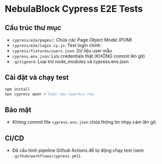 # NebulaBlock Cypress E2E Tests

## Cấu trúc thư mục

- `cypress/e2e/pages/`: Chứa các Page Object Model (POM)
- `cypress/e2e/login.cy.js`: Test login chính
- `cypress/fixtures/users.json`: Dữ liệu user mẫu
- `cypress.env.json`: Lưu credentials thật (KHÔNG commit lên git)
- `.gitignore`: Loại trừ node_modules và cypress.env.json

## Cài đặt và chạy test

```bash
npm install
npx cypress open # hoặc npx cypress run
```

## Bảo mật
- Không commit file `cypress.env.json` chứa thông tin nhạy cảm lên git.

## CI/CD
- Đã cấu hình pipeline Github Actions để tự động chạy test (xem `.github/workflows/cypress.yml`). 